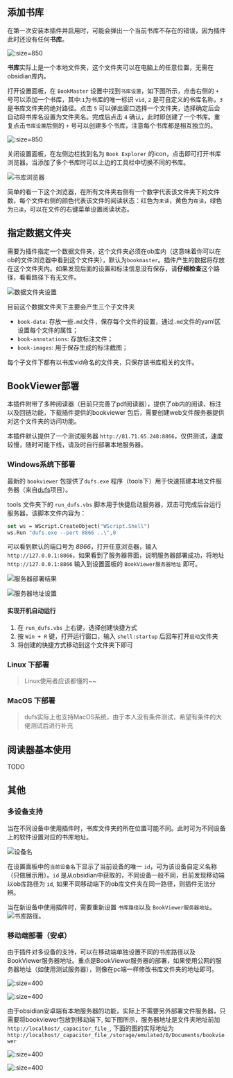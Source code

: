 
## 添加书库
在第一次安装本插件并启用时，可能会弹出一个当前书库不存在的错误，因为插件此时还没有任何**书库**。

![](images/open_bookvault_setting.png ':size=850')

**书库**实际上是一个本地文件夹，这个文件夹可以在电脑上的任意位置，无需在obsidian库内。

打开设置面板，在 `BookMaster` 设置中找到`书库设置`，如下图所示，点击右侧的 `+` 号可以添加一个书库，其中:`1`为书库的唯一标识 `vid`, `2` 是可自定义的书库名称，`3` 是书库文件夹的绝对路径。点击 `5` 可以弹出窗口选择一个文件夹，选择确定后会自动将书库名设置为文件夹名。完成后点击 `4` 确认，此时即创建了一个书库。重复点击`书库设置`后侧的 `+` 号可以创建多个书库，注意每个书库都是相互独立的。

![](images/add_bookvault.png ':size=850')



关闭设置面板，在左侧边栏找到名为 `Book Explorer` 的icon，点击即可打开书库浏览器。当添加了多个书库时可以上边的工具栏中切换不同的书库。

![书库浏览器](images/book_explorer.png ':size=850')


简单的看一下这个浏览器，在所有文件夹右侧有一个数字代表该文件夹下的文件数，每个文件右侧的颜色代表该文件的阅读状态：红色为`未读`，黄色为`在读`，绿色为`已读`，可以在文件的右键菜单设置阅读状态。

## 指定数据文件夹

需要为插件指定一个数据文件夹，这个文件夹必须在ob库内（这意味着你可以在ob的文件浏览器中看到这个文件夹），默认为`bookmaster`。插件产生的数据将存放在这个文件夹内。如果发现后面的设置和标注信息没有保存，请**仔细检查**这个路径，看看路径下有无文件。

![数据文件夹设置](images/bookdata_setting.png ':size=850')

目前这个数据文件夹下主要会产生三个子文件夹
- `book-data`: 存放一些`.md`文件，保存每个文件的设置，通过`.md`文件的yaml区设置每个文件的属性；
- `book-annotations`: 存放标注文件；
- `book-images`: 用于保存生成的标注截图；

每个子文件下都有以书库vid命名的文件夹，只保存该书库相关的文件。

## BookViewer部署

本插件附带了多种阅读器（目前只完善了pdf阅读器），提供了ob内的阅读、标注以及回链功能，下载插件提供的bookviewer 包后，需要创建web文件服务器提供对这个文件夹的访问功能。

本插件默认提供了一个测试服务器 `http://81.71.65.248:8866`，仅供测试，速度较慢，随时可能下线，请及时自行部署本地服务器。

### Windows系统下部署
最新的 `bookviewer` 包提供了`dufs.exe` 程序（tools下）用于快速搭建本地文件服务器（来自[dufs]()项目）。

tools 文件夹下的 `run_dufs.vbs` 脚本用于快捷启动服务器，双击可完成后台运行服务器，该脚本文件内容为：

```vb
set ws = WScript.CreateObject("WScript.Shell")
ws.Run "dufs.exe --port 8866 ..\",0   
```

可以看到默认的端口号为 *8866*，打开任意浏览器，输入 `http://127.0.0.1:8866`，如果看到了服务器界面，说明服务器部署成功，将地址 `http://127.0.0.1:8866` 输入到设置面板的 `BookViewer服务器地址` 即可。

![服务器部署结果](images/bookviewer_deployment.png ':size=850')

![服务器地址设置](images/bookvewer_setting.png ':size=850')

#### 实现开机自动运行
1. 在 `run_dufs.vbs` 上右键，选择创建快捷方式
2. 按 `Win + R` 键，打开运行窗口，输入 `shell:startup` 后回车打开`启动`文件夹
3. 将创建的快捷方式移动到这个文件夹下即可


### Linux 下部署

> Linux使用者应该都懂的~~

### MacOS 下部署
> dufs实际上也支持MacOS系统，由于本人没有条件测试，希望有条件的大佬测试后进行补充

## 阅读器基本使用

TODO

## 其他

### 多设备支持

当在不同设备中使用插件时，书库文件夹的所在位置可能不同。此时可为不同设备上的软件设置对应的书库地址。

![设备名](images/device_name.png ':size=850')

在设置面板中的`当前设备名`下显示了当前设备的唯一 `id`，可为该设备自定义名称（只做展示用）。`id` 是从obsidian中获取的，不同设备一般不同，目前发现移动端以ob库路径为 `id`, 如果不同移动端下的ob库文件夹在同一路径，则插件无法分辨。

当在新设备中使用插件时，需要重新设置 `书库路径`以及 `BookViewer服务器地址`。
![书库路径](images/bookvaultpath.png ':size=850')。

### 移动端部署（安卓）

由于插件对多设备的支持，可以在移动端单独设置不同的书库路径以及BookViewer服务器地址。重点是BookViewer服务器的部署，如果使用公网的服务器地址（如使用测试服务器），则像在pc端一样修改书库文件夹的地址即可。

![](images/bookvault_in_mobile.png ':size=400')

![](images/bookvault_path_setting.jpg ':size=400')


由于obsidian安卓端有本地服务器的功能，实际上不需要另外部署文件服务器，只需要将bookviewer包放到移动端下, 如下图所示，服务器地址是文件夹地址前加 `http://localhost/_capacitor_file_`, 下面的图的实际地址为`http://localhost/_capacitor_file_/storage/emulated/0/Documents/bookviewer`

![](images/bookviewer_path_in_mobile.png ':size=400')

![](images/bookviewer_server_setting_mobile.png ':size=400')

